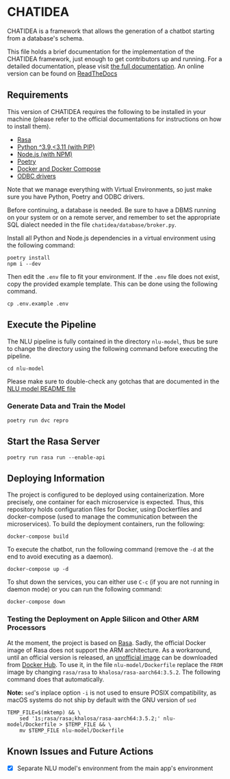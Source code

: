 # CHATIDEA

CHATIDEA is a framework that allows the generation of a chatbot starting from a
database's schema.

This file holds a brief documentation for the implementation of the CHATIDEA
framework, just enough to get contributors up and running. For a detailed
documentation, please visit [the full documentation](file:///docs). An online
version can be found on [ReadTheDocs](https://chatidea.readthedocs.io/)

## Requirements

This version of CHATIDEA requires the following to be installed in your
machine (please refer to the official documentations for instructions on how to
install them).

- [Rasa](https://rasa.com)
- [Python ^3.9,<3.11 (with PIP)](https://www.python.org/downloads)
- [Node.js (with NPM)](https://nodejs.org/)
- [Poetry](https://python-poetry.org/docs/)
- [Docker and Docker Compose](https://www.docker.com)
- [ODBC drivers](https://github.com/mkleehammer/pyodbc/wiki/Install)

Note that we manage everything with Virtual Environments, so just make sure you
have Python, Poetry and ODBC drivers.

Before continuing, a database is needed. Be sure to have a DBMS running on your
system or on a remote server, and remember to set the appropriate SQL dialect
needed in the file `chatidea/database/broker.py`.

Install all Python and Node.js dependencies in a virtual environment using the
following command:

```shell
poetry install
npm i --dev
```

Then edit the `.env` file to fit your environment. If the `.env` file does not
exist, copy the provided example template. This can be done using the following
command.

```shell
cp .env.example .env
```

## Execute the Pipeline

The NLU pipeline is fully contained in the directory `nlu-model`, thus be sure
to change the directory using the following command before executing the
pipeline.

```shell
cd nlu-model
```

Please make sure to double-check any gotchas that are documented in the [NLU
model README file](nlu-model/README.md)

### Generate Data and Train the Model

```shell
poetry run dvc repro
```

## Start the Rasa Server

```shell
poetry run rasa run --enable-api
```

## Deploying Information

The project is configured to be deployed using containerization. More precisely,
one container for each microservice is expected. Thus, this repository holds
configuration files for Docker, using Dockerfiles and docker-compose (used to
manage the communication between the microservices). To build the deployment
containers, run the following:

```shell
docker-compose build
```

To execute the chatbot, run the following command (remove the `-d` at the end to
avoid executing as a daemon).

```shell
docker-compose up -d
```

To shut down the services, you can either use `C-c` (if you are not running in
daemon mode) or you can run the following command:

```shell
docker-compose down
```

### Testing the Deployment on Apple Silicon and Other ARM Processors

At the moment, the project is based on [Rasa](https://rasa.com). Sadly, the
official Docker image of Rasa does not support the ARM architecture. As a
workaround, until an official version is released,
an [unofficial image](https://hub.docker.com/r/khalosa/rasa-aarch64) can be
downloaded from [Docker Hub](https://hub.docker.com). To use it, in the
file `nlu-model/Dockerfile` replace the `FROM` image by changing `rasa/rasa`
to `khalosa/rasa-aarch64:3.5.2`. The following command does that automatically.

**Note:**
`sed`'s inplace option `-i` is not used to ensure POSIX compatibility, as macOS
systems do not ship by default with the GNU version of `sed`

```shell
TEMP_FILE=$(mktemp) && \
    sed '1s;rasa/rasa;khalosa/rasa-aarch64:3.5.2;' nlu-model/Dockerfile > $TEMP_FILE && \
    mv $TEMP_FILE nlu-model/Dockerfile
```

## Known Issues and Future Actions

- [x] Separate NLU model's environment from the main app's environment

